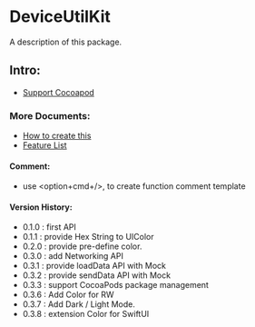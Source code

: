 # DeviceUtilKit

A description of this package.

## Intro:

- [Support Cocoapod](https://cocoapods.org/pods/DeviceUtilKit)

### More Documents:

- [How to create this](./docs/how_to_create.md)
- [Feature List](./docs/feature_list.md)

#### Comment:

- use <option+cmd+/>, to create function comment template

#### Version History:
- 0.1.0 : first API
- 0.1.1 : provide Hex String to UIColor
- 0.2.0 : provide pre-define color.
- 0.3.0 : add Networking API
- 0.3.1 : provide loadData API with Mock
- 0.3.2 : provide sendData API with Mock
- 0.3.3 : support CocoaPods package management
- 0.3.6 : Add Color for RW
- 0.3.7 : Add Dark / Light Mode.
- 0.3.8 : extension Color for SwiftUI
